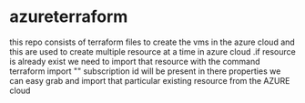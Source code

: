 # azureterraform
this repo consists of terraform files to create the vms in the azure cloud
and this are used to create multiple resource at a time in azure cloud .if resource is already exist we need to import that resource with the command 
terraform import "<subscription id>" 
subscription id will be present in there properties we can easy grab and import that particular existing resource from the AZURE cloud
